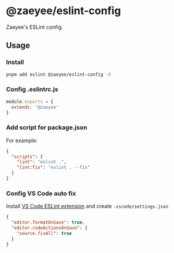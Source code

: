 # @zaeyee/eslint-config

Zaeyee's ESLint config.

## Usage

### Install

```bash
pnpm add eslint @zaeyee/eslint-config -D
```

### Config .eslintrc.js

```js
module.exports = {
  extends: '@zaeyee'
}
```

### Add script for package.json

For example:

```json
{
  "scripts": {
    "lint": "eslint .",
    "lint:fix": "eslint . --fix"
  }
}
```

### Config VS Code auto fix

Install [VS Code ESLint extension](https://marketplace.visualstudio.com/items?itemName=dbaeumer.vscode-eslint) and create `.vscode/settings.json`

```json
{
  "editor.formatOnSave": true,
  "editor.codeActionsOnSave": {
    "source.fixAll": true
  }
}
```
